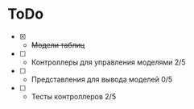 # ToDo
- [x] - ~~Модели таблиц~~
- [ ] - Контроллеры для управления моделями 2/5
- [ ] - Представления для вывода моделей 0/5
- [ ] - Тесты контроллеров 2/5
